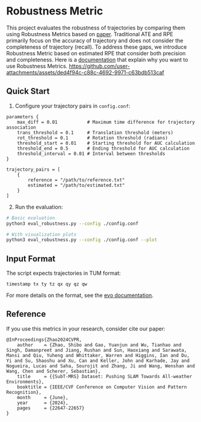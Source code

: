 # Robustness Metric

This project evaluates the robustness of trajectories by comparing them using Robustness Metrics based on [paper](https://arxiv.org/pdf/2307.07607). Traditional ATE and RPE primarily focus on the accuracy of trajectory and does not consider the completeness of trajectory (recall). To address these gaps, we introduce Robustness Metric based on estimated RPE that consider both precision and completeness. Here is a [documentation](https://drive.google.com/file/d/1JO-GI2x0-hbZDiTuKRKW1zqt2WKaG9O0/view?usp=sharing) that explain why you want to use Robustness Metrics. 
https://github.com/user-attachments/assets/ded4f94c-c88c-4692-9971-c63bdb513caf

## Quick Start

1. Configure your trajectory pairs in `config.conf`:
```hocon
parameters {
    max_diff = 0.01           # Maximum time difference for trajectory association
    trans_threshold = 0.1     # Translation threshold (meters)
    rot_threshold = 0.1       # Rotation threshold (radians)
    threshold_start = 0.01    # Starting threshold for AUC calculation
    threshold_end = 0.5       # Ending threshold for AUC calculation
    threshold_interval = 0.01 # Interval between thresholds
}

trajectory_pairs = [
    {
        reference = "/path/to/reference.txt"
        estimated = "/path/to/estimated.txt"
    }
]
```

2. Run the evaluation:
```bash
# Basic evaluation
python3 eval_robustness.py --config ./config.conf

# With visualization plots
python3 eval_robustness.py --config ./config.conf --plot
```

## Input Format

The script expects trajectories in TUM format:
```
timestamp tx ty tz qx qy qz qw
```
For more details on the format, see the [evo documentation](https://github.com/MichaelGrupp/evo/wiki/Formats).

## Reference

If you use this metrics in your research, consider cite our paper:
```
@InProceedings{Zhao2024CVPR,
    author    = {Zhao, Shibo and Gao, Yuanjun and Wu, Tianhao and Singh, Damanpreet and Jiang, Rushan and Sun, Haoxiang and Sarawata, Mansi and Qiu, Yuheng and Whittaker, Warren and Higgins, Ian and Du, Yi and Su, Shaoshu and Xu, Can and Keller, John and Karhade, Jay and Nogueira, Lucas and Saha, Sourojit and Zhang, Ji and Wang, Wenshan and Wang, Chen and Scherer, Sebastian},
    title     = {{SubT-MRS} Dataset: Pushing SLAM Towards All-weather Environments},
    booktitle = {IEEE/CVF Conference on Computer Vision and Pattern Recognition},
    month     = {June},
    year      = {2024},
    pages     = {22647-22657}
}
```

